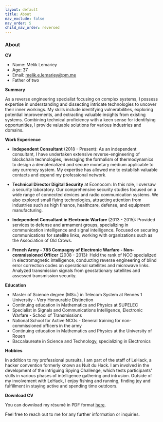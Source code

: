 ```yaml
---
layout: default
title: About
nav_exclude: false
nav_order: 5
child_nav_order: reversed
---
```


### About

**CV**

- Name: Mélik Lemariey
- Age: 37
- Email: melik.e.lemariey@pm.me
- Father of two

**Summary**

As a reverse engineering specialist focusing on complex systems, I possess expertise in understanding and dissecting intricate technologies to uncover their inner workings. My skills include identifying vulnerabilities, exploring potential improvements, and extracting valuable insights from existing systems. Combining technical proficiency with a keen sense for identifying opportunities, I provide valuable solutions for various industries and domains.

**Work Experience**

- **Independent Consultant** (2018 - Present): As an independent consultant, I have undertaken extensive reverse-engineering of blockchain technologies, leveraging the formalism of thermodynamics to design a dematerialized and secure monetary medium applicable to any currency system. My expertise has allowed me to establish valuable contacts and expand my professional network.

- **Technical Director Digital Security** at Econocom: In this role, I oversaw a security laboratory. Our comprehensive security studies focused on a wide range of connected devices and radio communication systems. We also explored small flying technologies, attracting attention from industries such as high finance, healthcare, defense, and equipment manufacturing.

- **Independent Consultant in Electronic Warfare** (2013 - 2015): Provided services to defense and armament groups, specializing in communication intelligence and signal intelligence. Focused on securing communications for satellite links, working with organizations such as the Association of Old Crows.

- **French Army - 785 Compagny of Electronic Warfare - Non-commissioned Officer** (2008 - 2013): Held the rank of NCO specialized in electromagnetic intelligence, conducting reverse engineering of blind error correction codes on operational satellites and microwave links. Analyzed transmission signals from geostationary satellites and assessed transmission security.

**Education**

- Master of Science degree (MSc.) in Telecom System at Rennes 1 University - Very Honourable Distinction
- Continuing education in Mathematics and Physics at SUPELEC
- Specialist in Signals and Communications Intelligence, Electronic Warfare - School of Transmissions
- National School for Active NCOs - General training for non-commissioned officers in the army
- Continuing education in Mathematics and Physics at the University of Rouen
- Baccalaureate in Science and Technology, specializing in Electronics

**Hobbies**

In addition to my professional pursuits, I am part of the staff of LeHack, a hacker convention formerly known as Nuit du Hack. I am involved in the development of the intriguing Spying Challenge, which tests participants' skills in various phases of intelligence gathering and intrusion. Outside of my involvement with LeHack, I enjoy fishing and running, finding joy and fulfillment in staying active and spending time outdoors.

**Download CV**

You can download my résumé in PDF format [here](insert_link_to_download_PDF).

Feel free to reach out to me for any further information or inquiries.
